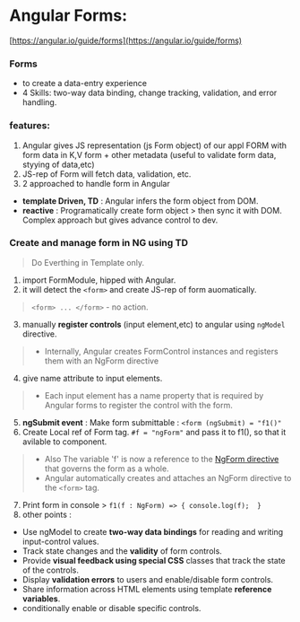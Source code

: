 
# Angular Forms: 
[https://angular.io/guide/forms](https://angular.io/guide/forms)

### Forms
- to create a data-entry experience
- 4 Skills: two-way data binding, change tracking, validation, and error handling.

### features:
1. Angular gives JS representation (js Form object) of our appl FORM with form data in K,V form + other metadata (useful to validate form data, styying of data,etc)
2. JS-rep of Form will fetch data, validation, etc.
3. 2 approached to handle form in Angular
- **template Driven, TD** : Angular infers the form object from DOM.
- **reactive** : Programatically create form object > then sync it with DOM. Complex approach but gives advance control to dev.

### Create and manage form in NG using TD 
> Do Everthing  in Template only.
1. import FormModule, hipped with Angular.
2. it will detect the `<form>` and create JS-rep of form auomatically.
> `<form> ... </form>` - no action.

3. manually **register controls** (input element,etc) to angular using `ngModel` directive. 
> - Internally, Angular creates FormControl instances and registers them with an NgForm directive
4. give name attribute to input elements.
> - Each input element has a name property that is required by Angular forms to register the control with the form.
5. **ngSubmit event** : Make form submittable  : `<form (ngSubmit) = "f1()"`
6. Create Local ref of Form tag. `#f = "ngForm"` and pass it to f1(), so that it avilable to component. 

>- Also The variable 'f' is now a reference to the [NgForm directive](https://angular.io/api/forms/NgForm) that governs the form as a whole.
> - Angular automatically creates and attaches an NgForm directive to the `<form>` tag.

7. Print form in console > `f1(f : NgForm) => { console.log(f); 
}`
8. other points :
- Use ngModel to create **two-way data bindings** for reading and writing input-control values.
- Track state changes and the **validity** of form controls.
- Provide **visual feedback using special CSS** classes that track the state of the controls.
- Display **validation errors** to users and enable/disable form controls.
- Share information across HTML elements using template **reference variables**.
- conditionally enable or disable specific controls.





